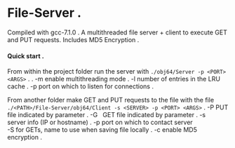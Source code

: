 # File-Server . 
Compiled with gcc-7.1.0 . 
A multithreaded file server + client to execute GET and PUT requests. Includes MD5 Encryption . 

#### Quick start . 
From within the project folder run the server with `./obj64/Server -p <PORT> <ARGS>` .
<ARGS> . 
-m    enable multithreading mode . 
-l    number of entries in the LRU cache . 
-p    port on which to listen for connections . 
  
  
From another folder make GET and PUT requests to the file with the file `./<PATH>/File-Server/obj64/Client -s <SERVER> -p <PORT> <ARGS>` . 
-P <filename>   PUT file indicated by parameter . 
-G <filename>   GET file indicated by parameter . 
-s              server info (IP or hostname) . 
-p              port on which to contact server  
-S <filename>   for GETs, name to use when saving file locally . 
-c              enable MD5 encryption . 
